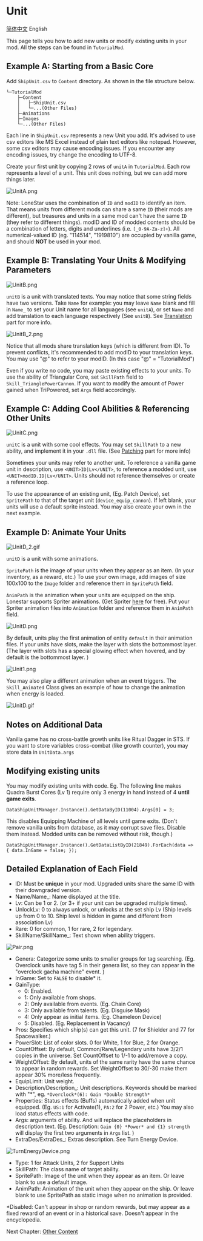 # Unit

[简体中文](ShipUnit.md) English

This page tells you how to add new units or modify existing units in your mod. All the steps can be found in `TutorialMod`.

## Example A: Starting from a Basic Core

Add `ShipUnit.csv` to `Content` directory. As shown in the file structure below.

```
└─TutorialMod
    ├─Content    
    │   ├─ShipUnit.csv
    │   └─...(Other Files)
    ├─Animations
    ├─Images
    └─...(Other Files)
```

Each line in `ShipUnit.csv` represents a new Unit you add. It's advised to use csv editors like MS Excel instead of plain text editors like notepad. However, some csv editors may cause encoding issues. If you encounter any encoding issues, try change the encoding to UTF-8.

Create your first unit by copying 2 rows of `unitA` in `TutorialMod`. Each row represents a level of a unit. This unit does nothing, but we can add more things later.

![UnitA.png](../images/UnitA.png)

Note: LoneStar uses the combination of `ID` and `modID` to identify an item. That means units from different mods can share a same `ID` (their mods are different), but treasures and units in a same mod can't have the same `ID` (they refer to different things). modID and ID of modded contents should be a combination of letters, digits and underlines (i.e. `[_0-9A-Za-z]+`). All numerical-valued ID (eg. "114514", "1919810") are occupied by vanilla game, and should **NOT** be used in your mod.

## Example B: Translating Your Units & Modifying Parameters

![UnitB.png](../images/UnitB.png)

`unitB` is a unit with translated texts. You may notice that some string fields have two versions. Take `Name` for example: you may leave `Name` blank and fill in `Name_` to set your Unit name for all languages (see `unitA`), or set `Name` and add translation to each language respectively (See `unitB`). See [Translation](Translation_EN.md) part for more info.

![UnitB_2.png](../images/UnitB_2.png)

Notice that all mods share translation keys (which is different from ID). To prevent conflicts, it's recommended to add modID to your translation keys. You may use "@" to refer to your modID. (In this case "@" = "TutorialMod")

Even if you write no code, you may paste existing effects to your units. To use the ability of Triangular Core, set `SkillPath` field to `Skill_TrianglePowerCannon`. If you want to modify the amount of Power gained when TriPowered, set `Args` field accordingly.

## Example C: Adding Cool Abilities & Referencing Other Units

![UnitC.png](../images/UnitC.png)

`unitC` is a unit with some cool effects. You may set `SkillPath` to a new ability, and implement it in your `.dll` file. (See [Patching](Patch_EN.md) part for more info)

Sometimes your units may refer to another unit. To reference a vanilla game unit in description, use `<UNIT>ID|Lv</UNIT>`, to reference a modded unit, use `<UNIT>modID.ID|Lv</UNIT>`. Units should not reference themselves or create a reference loop.

To use the appearance of an existing unit, (Eg. Patch Device), set `SpritePath` to that of the target unit (`device_equip_cannon`). If left blank, your units will use a default sprite instead. You may also create your own in the next example.

## Example D: Animate Your Units

![UnitD_2.gif](../images/UnitD_2.gif)

`unitD` is a unit with some animations.

`SpritePath` is the image of your units when they appear as an item. (In your inventory, as a reward, etc.) To use your own image, add images of size 100x100 to the `Image` folder and reference them in `SpritePath` field.

`AnimPath` is the animation when your units are equipped on the ship. Lonestar supports Spriter animations. (Get Spriter [here](https://brashmonkey.com/download-spriter-pro/) for free). Put your Spriter animation files into `Animation` folder and reference them in `AnimPath` field. 

![UnitD.png](../images/UnitD.png)

By default, units play the first animation of entity `default` in their animation files. If your units have slots, make the layer with slots the bottommost layer. (The layer with slots has a special glowing effect when hovered, and by default is the bottommost layer. )

![Unit1.png](../images/Unit1.png)

You may also play a different animation when an event triggers. The `Skill_Animated` Class gives an example of how to change the animation when energy is loaded.

![UnitD.gif](../images/UnitD.gif)

## Notes on Additional Data

Vanilla game has no cross-battle growth units like Ritual Dagger in STS. If you want to store variables cross-combat (like growth counter), you may store data in `UnitData.args`

## Modifying existing units

You may modify existing units with code. Eg. The following line makes Quadra Burst Cores (Lv 1) require only 3 energy in hand instead of 4 **until game exits**.
```
DataShipUnitManager.Instance().GetDataByID(11004).Args[0] = 3;
```

This disables Equipping Machine of all levels until game exits. (Don't remove vanilla units from database, as it may corrupt save files. Disable them instead. Modded units can be removed without risk, though.)

```
DataShipUnitManager.Instance().GetDataListByID(21849).ForEach(data => { data.InGame = false; });
```

## Detailed Explanation of Each Field
- ID: Must be **unique** in your mod. Upgraded units share the same ID with their downgraded version.
- Name/Name_: Name displayed at the title.
- Lv: Can be 1 or 2. (or 3+ if your unit can be upgraded multiple times). 
- UnlockLv: 0 to always unlock, or unlocks at the set ship Lv (Ship levels up from 0 to 10. Ship level is hidden in game and different from association Lv)
- Rare: 0 for common, 1 for rare, 2 for legendary.
- SkillName/SkillName_: Text shown when ability triggers.

![Pair.png](../images/Pair.png)

- Genera: Categorize some units to smaller groups for tag searching. (Eg. Overclock units have tag 5 in their genera list, so they can appear in the "overclock gacha machine" event. )
- InGame: Set to `FALSE` to disable* it.
- GainType: 
    - 0: Enabled.
    - 1: Only available from shops. 
    - 2: Only available from events. (Eg. Chain Core)
    - 3: Only available from talents. (Eg. Disguise Mask)
    - 4: Only appear as initial items. (Eg. Chameleon Device)
    - 5: Disabled. (Eg. Replacement in Vacancy)
- Pros: Specifies which ship(s) can get this unit. (7 for Shielder and 77 for Spacewalker.)
- PowerSlot: List of color slots. 0 for White, 1 for Blue, 2 for Orange.
- CountOffset: By default, Common/Rare/Legendary units have 3/2/1 copies in the universe. Set CountOffset to 1/-1 to add/remove a copy.
- WeightOffset: By default, units of the same rarity have the same chance to appear in random rewards. Set WeightOffset to 30/-30 make them appear 30% more/less frequently.
- EquipLimit: Unit weight.
- Description/Description_: Unit descriptions. Keywords should be marked with "*", eg. `*Overclock*(6): Gain *Double Strength*`
- Properties: Status effects (Buffs) automatically added when unit equipped. (Eg. `US:1` for Activate(1), `PA:2` for 2 Power, etc.) You may also load status effects with code.
- Args: arguments of ability. And will replace the placeholders in description text. (Eg. Description: `Gain {0} *Power* and {1} strength` will display the first two arguments in `Args` list. )
- ExtraDes/ExtraDes_: Extras description. See Turn Energy Device.

![TurnEnergyDevice.png](../images/TurnEnergyDevice.png)

- Type: 1 for Attack Units, 2 for Support Units
- SkillPath: The class name of target ability.
- SpritePath: Image of the unit when they appear as an item. Or leave blank to use a default image.
- AnimPath: Animation of the unit when they appear on the ship. Or leave blank to use SpritePath as static image when no animation is provided.

\*Disabled: Can't appear in shop or random rewards, but may appear as a fixed reward of an event or in a historical save. Doesn't appear in the encyclopedia.

Next Chapter: [Other Content](Content_EN.md)